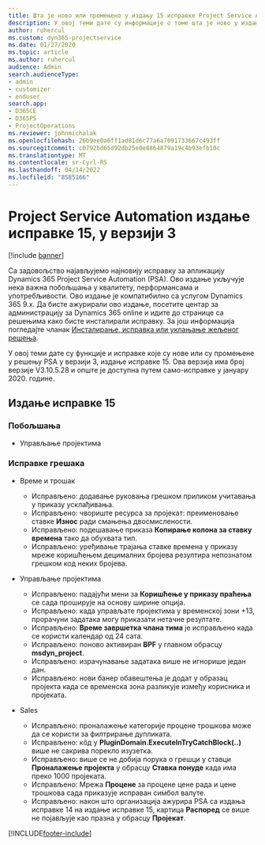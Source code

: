 ```yaml
---
title: Шта је ново или промењено у издању 15 исправке Project Service Automation верзије 3
description: У овој теми дате су информације о томе шта је ново у издању исправке 15 за Project Service Automation у верзији 3.
author: ruhercul
ms.custom: dyn365-projectservice
ms.date: 01/27/2020
ms.topic: article
ms.author: ruhercul
audience: Admin
search.audienceType:
- admin
- customizer
- enduser
search.app:
- D365CE
- D365PS
- ProjectOperations
ms.reviewer: johnmichalak
ms.openlocfilehash: 26b9ee0a6ff1ad81d6c77a6a7091733667c493ff
ms.sourcegitcommit: c0792bd65d92db25e0e8864879a19c4b93efb10c
ms.translationtype: MT
ms.contentlocale: sr-Cyrl-RS
ms.lasthandoff: 04/14/2022
ms.locfileid: "8585166"
---
```

# <a name="project-service-automation-update-release-15-v3"></a>Project Service Automation издање исправке 15, у верзији 3

[!include [banner](../includes/psa-now-project-operations.md)]

Са задовољство најављујемо најновију исправку за апликацију Dynamics 365 Project Service Automation (PSA). Ово издање укључује нека важна побољшања у квалитету, перформансама и употребљивости. Ово издање је компатибилно са услугом Dynamics 365 9.x. Да бисте ажурирали ово издање, посетите центар за администрацију за Dynamics 365 online и идите до странице са решењима како бисте инсталирали исправку. За још информација погледајте чланак [Инсталирање, исправка или уклањање жељеног решења](/power-platform/admin/install-remove-preferred-solution).

У овој теми дате су функције и исправке које су нове или су промењене у решењу PSA у верзији 3, издање исправке 15. Ова верзија има број верзије V3.10.5.28 и опште је доступна путем само-исправке у јануару 2020. године.

## <a name="update-release-15"></a>Издање исправке 15 

### <a name="enhancements"></a>Побољшања

- Управљање пројектима

### <a name="bug-fixes"></a>Исправке грешака

- Време и трошак

  - Исправљено: додавање руковања грешком приликом учитавања у приказу усклађивања.
  - Исправљено: чвориште ресурса за пројекат: преименовање ставке **Износ** ради смањења двосмислености.
  - Исправљено: подешавање приказа **Копирање колона за ставку времена** тако да обухвата тип.
  - Исправљено: уређивање трајања ставке времена у приказу мреже коришћењем децималних бројева резултира непознатом грешком код неких бројева.

- Управљање пројектима

  - Исправљено: падајући мени за **Коришћење у приказу праћења** се сада проширује на основу ширине опција.
  - Исправљено: када управљате пројектима у временској зони +13, прорачуни задатака могу приказати нетачне резултате.
  - Исправљено: **Време завршетка члана тима** је исправљено када се користи календар од 24 сата.
  - Исправљено: поново активиран **BPF** у главном обрасцу **msdyn_project**.
  - Исправљено: израчунавање задатака више не игнорише један дан.
  - Исправљено: нови банер обавештења је додат у образац пројекта када се временска зона разликује између корисника и пројеката.

- Sales

  - Исправљено: проналажење категорије процене трошкова може да се користи за филтрирање дупликата.
  - Исправљено: кôд у **PluginDomain.ExecuteInTryCatchBlock(..)** више не сакрива порекло изузетка.
  - Исправљено: више се не добија порука о грешци у ставци **Проналажење пројекта** у обрасцу **Ставка понуде** када има преко 1000 пројеката.
  - Исправљено: Мрежа **Процене** за процене цене рада и цене трошкова сада приказује исправан симбол валуте.
  - Исправљено: након што организација ажурира PSA са издања исправке 14 на издање исправке 15, картица **Распоред** се више не појављује као празна у обрасцу **Пројекат**.


[!INCLUDE[footer-include](../includes/footer-banner.md)]
